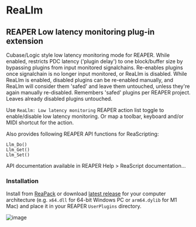 # ReaLlm

## REAPER Low latency monitoring plug-in extension

Cubase/Logic style low latency monitoring mode for REAPER. While enabled, restricts PDC latency ('plugin delay') to one block/buffer size by bypassing plugins from input monitored signalchains. Re-enables plugins once signalchain is no longer input monitored, or ReaLlm is disabled. While ReaLlm is enabled, disabled plugins can be re-enabled manually, and ReaLlm will consider them 'safed' and leave them untouched, unless they're again manually re-disabled. Remembers 'safed' plugins per REAPER project. Leaves already disabled plugins untouched.

Use `ReaLlm: Low latency monitoring` REAPER action list toggle to enable/disable low latency monitoring. Or map a toolbar, keyboard and/or MIDI shortcut for the action.

Also provides following REAPER API functions for ReaScripting:

```
Llm_Do()
Llm_Get()
Llm_Set()
```

API documentation available in REAPER Help > ReaScript documentation...

### Installation 

Install from [ReaPack](https://reapack.com) or download [latest release](https://github.com/ak5k/reallm/releases/latest) for your computer architecture (e.g. `x64.dll` for 64-bit Windows PC or `arm64.dylib` for M1 Mac) and place it in your REAPER `UserPlugins` directory.

![image](https://i.imgur.com/iKHyQXb.gif)
